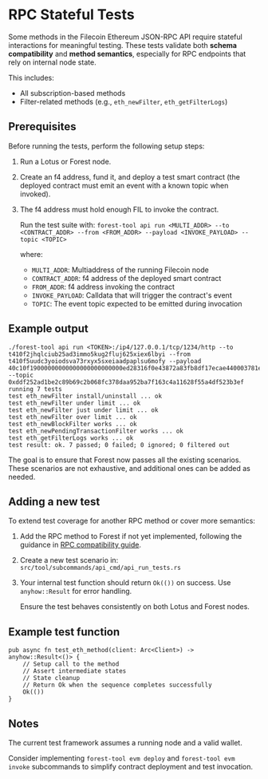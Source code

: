 # RPC Stateful Tests

Some methods in the Filecoin Ethereum JSON-RPC API require stateful interactions for meaningful testing. These tests validate both **schema compatibility** and **method semantics**, especially for RPC endpoints that rely on internal node state.

This includes:

- All subscription-based methods
- Filter-related methods (e.g., `eth_newFilter`, `eth_getFilterLogs`)

## Prerequisites

Before running the tests, perform the following setup steps:

1. Run a Lotus or Forest node.
2. Create an f4 address, fund it, and deploy a test smart contract (the deployed contract must emit an event with a known topic when invoked).
3. The f4 address must hold enough FIL to invoke the contract.
   
   Run the test suite with:
  `forest-tool api run <MULTI_ADDR> --to <CONTRACT_ADDR> --from <FROM_ADDR> --payload <INVOKE_PAYLOAD> --topic <TOPIC>`

   where:

    - `MULTI_ADDR`: Multiaddress of the running Filecoin node
    - `CONTRACT_ADDR`: f4 address of the deployed smart contract
    - `FROM_ADDR`: f4 address invoking the contract
    - `INVOKE_PAYLOAD`: Calldata that will trigger the contract's event
    - `TOPIC`: The event topic expected to be emitted during invocation

## Example output

```
./forest-tool api run <TOKEN>:/ip4/127.0.0.1/tcp/1234/http --to t410f2jhqlciub25ad3immo5kug2fluj625xiex6lbyi --from t410f5uudc3yoiodsva73rxyx5sxeiaadpaplsu6mofy --payload 40c10f19000000000000000000000000ed28316f0e43872a83fb8df17ecae440003781eb00000000000000000000000000000000000000000000000006f05b59d3b20000 --topic 0xddf252ad1be2c89b69c2b068fc378daa952ba7f163c4a11628f55a4df523b3ef
running 7 tests
test eth_newFilter install/uninstall ... ok
test eth_newFilter under limit ... ok
test eth_newFilter just under limit ... ok
test eth_newFilter over limit ... ok
test eth_newBlockFilter works ... ok
test eth_newPendingTransactionFilter works ... ok
test eth_getFilterLogs works ... ok
test result: ok. 7 passed; 0 failed; 0 ignored; 0 filtered out
```

The goal is to ensure that Forest now passes all the existing scenarios. These scenarios are not exhaustive, and additional ones can be added as needed.

## Adding a new test

To extend test coverage for another RPC method or cover more semantics:

1. Add the RPC method to Forest if not yet implemented, following the guidance in [RPC compatibility guide](./rpc_api_compatibility.md).
2. Create a new test scenario in:
`src/tool/subcommands/api_cmd/api_run_tests.rs`
3. Your internal test function should return `Ok(())` on success. Use `anyhow::Result` for error handling.

   Ensure the test behaves consistently on both Lotus and Forest nodes.

## Example test function
```
pub async fn test_eth_method(client: Arc<Client>) -> anyhow::Result<()> {
    // Setup call to the method
    // Assert intermediate states
    // State cleanup
    // Return Ok when the sequence completes successfully
    Ok(())
}
```

## Notes

The current test framework assumes a running node and a valid wallet.

Consider implementing `forest-tool evm deploy` and `forest-tool evm invoke` subcommands to simplify contract deployment and test invocation.
